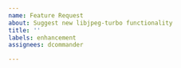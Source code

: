 ```yaml
---
name: Feature Request
about: Suggest new libjpeg-turbo functionality
title: ''
labels: enhancement
assignees: dcommander

---
```



